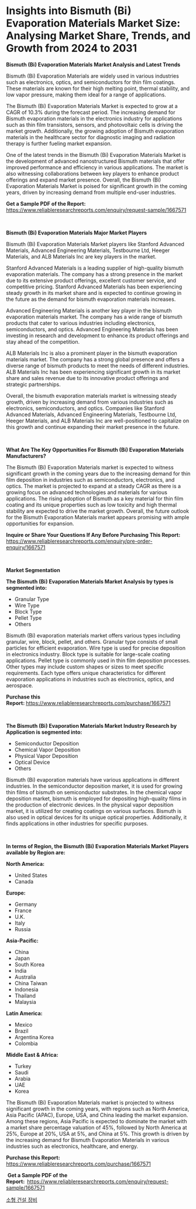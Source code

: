 <p><h1>Insights into Bismuth (Bi) Evaporation Materials Market Size: Analysing Market Share, Trends, and Growth from 2024 to 2031</h1></p><p><strong>Bismuth (Bi) Evaporation Materials Market Analysis and Latest Trends</strong></p>
<p><p>Bismuth (Bi) Evaporation Materials are widely used in various industries such as electronics, optics, and semiconductors for thin film coatings. These materials are known for their high melting point, thermal stability, and low vapor pressure, making them ideal for a range of applications.</p><p>The Bismuth (Bi) Evaporation Materials Market is expected to grow at a CAGR of 10.3% during the forecast period. The increasing demand for Bismuth evaporation materials in the electronics industry for applications such as thin film transistors, sensors, and photovoltaic cells is driving the market growth. Additionally, the growing adoption of Bismuth evaporation materials in the healthcare sector for diagnostic imaging and radiation therapy is further fueling market expansion.</p><p>One of the latest trends in the Bismuth (Bi) Evaporation Materials Market is the development of advanced nanostructured Bismuth materials that offer improved performance and efficiency in various applications. The market is also witnessing collaborations between key players to enhance product offerings and expand market presence. Overall, the Bismuth (Bi) Evaporation Materials Market is poised for significant growth in the coming years, driven by increasing demand from multiple end-user industries.</p></p>
<p><strong>Get a Sample PDF of the Report:&nbsp;</strong> <a href="https://www.reliableresearchreports.com/enquiry/request-sample/1667571">https://www.reliableresearchreports.com/enquiry/request-sample/1667571</a></p>
<p>&nbsp;</p>
<p><strong>Bismuth (Bi) Evaporation Materials Major Market Players</strong></p>
<p><p>Bismuth (Bi) Evaporation Materials Market players like Stanford Advanced Materials, Advanced Engineering Materials, Testbourne Ltd, Heeger Materials, and ALB Materials Inc are key players in the market. </p><p>Stanford Advanced Materials is a leading supplier of high-quality bismuth evaporation materials. The company has a strong presence in the market due to its extensive product offerings, excellent customer service, and competitive pricing. Stanford Advanced Materials has been experiencing steady growth in its market share and is expected to continue growing in the future as the demand for bismuth evaporation materials increases.</p><p>Advanced Engineering Materials is another key player in the bismuth evaporation materials market. The company has a wide range of bismuth products that cater to various industries including electronics, semiconductors, and optics. Advanced Engineering Materials has been investing in research and development to enhance its product offerings and stay ahead of the competition. </p><p>ALB Materials Inc is also a prominent player in the bismuth evaporation materials market. The company has a strong global presence and offers a diverse range of bismuth products to meet the needs of different industries. ALB Materials Inc has been experiencing significant growth in its market share and sales revenue due to its innovative product offerings and strategic partnerships.</p><p>Overall, the bismuth evaporation materials market is witnessing steady growth, driven by increasing demand from various industries such as electronics, semiconductors, and optics. Companies like Stanford Advanced Materials, Advanced Engineering Materials, Testbourne Ltd, Heeger Materials, and ALB Materials Inc are well-positioned to capitalize on this growth and continue expanding their market presence in the future.</p></p>
<p>&nbsp;</p>
<p><strong>What Are The Key Opportunities For Bismuth (Bi) Evaporation Materials Manufacturers?</strong></p>
<p><p>The Bismuth (Bi) Evaporation Materials market is expected to witness significant growth in the coming years due to the increasing demand for thin film deposition in industries such as semiconductors, electronics, and optics. The market is projected to expand at a steady CAGR as there is a growing focus on advanced technologies and materials for various applications. The rising adoption of Bismuth as a key material for thin film coating and its unique properties such as low toxicity and high thermal stability are expected to drive the market growth. Overall, the future outlook for the Bismuth Evaporation Materials market appears promising with ample opportunities for expansion.</p></p>
<p><strong>Inquire or Share Your Questions If Any Before Purchasing This Report:</strong> <a href="https://www.reliableresearchreports.com/enquiry/pre-order-enquiry/1667571">https://www.reliableresearchreports.com/enquiry/pre-order-enquiry/1667571</a></p>
<p>&nbsp;</p>
<p><strong>Market Segmentation</strong></p>
<p><strong>The Bismuth (Bi) Evaporation Materials Market Analysis by types is segmented into:</strong></p>
<p><ul><li>Granular Type</li><li>Wire Type</li><li>Block Type</li><li>Pellet Type</li><li>Others</li></ul></p>
<p><p>Bismuth (Bi) evaporation materials market offers various types including granular, wire, block, pellet, and others. Granular type consists of small particles for efficient evaporation. Wire type is used for precise deposition in electronics industry. Block type is suitable for large-scale coating applications. Pellet type is commonly used in thin film deposition processes. Other types may include custom shapes or sizes to meet specific requirements. Each type offers unique characteristics for different evaporation applications in industries such as electronics, optics, and aerospace.</p></p>
<p><strong>Purchase this Report:&nbsp;</strong><a href="https://www.reliableresearchreports.com/purchase/1667571">https://www.reliableresearchreports.com/purchase/1667571</a></p>
<p>&nbsp;</p>
<p><strong>The Bismuth (Bi) Evaporation Materials Market Industry Research by Application is segmented into:</strong></p>
<p><ul><li>Semiconductor Deposition</li><li>Chemical Vapor Deposition</li><li>Physical Vapor Deposition</li><li>Optical Device</li><li>Others</li></ul></p>
<p><p>Bismuth (Bi) evaporation materials have various applications in different industries. In the semiconductor deposition market, it is used for growing thin films of bismuth on semiconductor substrates. In the chemical vapor deposition market, bismuth is employed for depositing high-quality films in the production of electronic devices. In the physical vapor deposition market, it is utilized for creating coatings on various surfaces. Bismuth is also used in optical devices for its unique optical properties. Additionally, it finds applications in other industries for specific purposes.</p></p>
<p>&nbsp;</p>
<p><strong>In terms of Region, the Bismuth (Bi) Evaporation Materials Market Players available by Region are:</strong></p>
<p>
    <p> <strong> North America: </strong>
        <ul>
            <li>United States</li>
            <li>Canada</li>
        </ul>
        </p> 
    <p> <strong> Europe: </strong>
        <ul>
            <li>Germany</li>
            <li>France</li>
            <li>U.K.</li>
            <li>Italy</li>
            <li>Russia</li>
        </ul>
        </p> 
    <p> <strong> Asia-Pacific: </strong>
        <ul>
            <li>China</li>
            <li>Japan</li>
            <li>South Korea</li>
            <li>India</li>
            <li>Australia</li>
            <li>China Taiwan</li>
            <li>Indonesia</li>
            <li>Thailand</li>
            <li>Malaysia</li>
        </ul>
        </p> 
    <p> <strong> Latin America: </strong>
        <ul>
            <li>Mexico</li>
            <li>Brazil</li>
            <li>Argentina Korea</li>
            <li>Colombia</li>
        </ul>
        </p> 
    <p> <strong> Middle East & Africa: </strong>
        <ul>
            <li>Turkey</li>
            <li>Saudi</li>
            <li>Arabia</li>
            <li>UAE</li>
            <li>Korea</li>
        </ul>
    </p>
    </p>
<p><p>The Bismuth (Bi) Evaporation Materials market is projected to witness significant growth in the coming years, with regions such as North America, Asia Pacific (APAC), Europe, USA, and China leading the market expansion. Among these regions, Asia Pacific is expected to dominate the market with a market share percentage valuation of 45%, followed by North America at 25%, Europe at 20%, USA at 5%, and China at 5%. This growth is driven by the increasing demand for Bismuth Evaporation Materials in various industries such as electronics, healthcare, and energy.</p></p>
<p><strong>Purchase this Report: </strong><a href="https://www.reliableresearchreports.com/purchase/1667571">https://www.reliableresearchreports.com/purchase/1667571</a></p>
<p>&nbsp;<strong>Get a Sample PDF of the Report:&nbsp;&nbsp;</strong><a href="https://www.reliableresearchreports.com/enquiry/request-sample/1667571">https://www.reliableresearchreports.com/enquiry/request-sample/1667571</a></p>
<p><strong></strong></p>
<p><p><a href="https://github.com/laholand/Market-Research-Report-List-3/blob/main/529246132.md">소형 건설 장비</a></p></p>